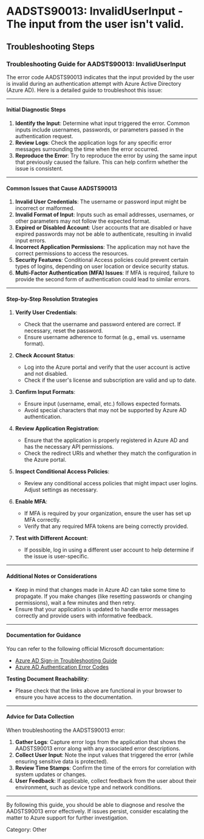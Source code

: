 # AADSTS90013: InvalidUserInput - The input from the user isn't valid.


## Troubleshooting Steps
### Troubleshooting Guide for AADSTS90013: InvalidUserInput

The error code AADSTS90013 indicates that the input provided by the user is invalid during an authentication attempt with Azure Active Directory (Azure AD). Here is a detailed guide to troubleshoot this issue:

---

#### Initial Diagnostic Steps
1. **Identify the Input**: Determine what input triggered the error. Common inputs include usernames, passwords, or parameters passed in the authentication request.
2. **Review Logs**: Check the application logs for any specific error messages surrounding the time when the error occurred.
3. **Reproduce the Error**: Try to reproduce the error by using the same input that previously caused the failure. This can help confirm whether the issue is consistent.

---

#### Common Issues that Cause AADSTS90013
1. **Invalid User Credentials**: The username or password input might be incorrect or malformed.
2. **Invalid Format of Input**: Inputs such as email addresses, usernames, or other parameters may not follow the expected format.
3. **Expired or Disabled Account**: User accounts that are disabled or have expired passwords may not be able to authenticate, resulting in invalid input errors.
4. **Incorrect Application Permissions**: The application may not have the correct permissions to access the resources.
5. **Security Features**: Conditional Access policies could prevent certain types of logins, depending on user location or device security status.
6. **Multi-Factor Authentication (MFA) Issues**: If MFA is required, failure to provide the second form of authentication could lead to similar errors.

---

#### Step-by-Step Resolution Strategies
1. **Verify User Credentials**:
   - Check that the username and password entered are correct. If necessary, reset the password.
   - Ensure username adherence to format (e.g., email vs. username format).

2. **Check Account Status**:
   - Log into the Azure portal and verify that the user account is active and not disabled.
   - Check if the user's license and subscription are valid and up to date.

3. **Confirm Input Formats**:
   - Ensure input (username, email, etc.) follows expected formats.
   - Avoid special characters that may not be supported by Azure AD authentication.

4. **Review Application Registration**:
   - Ensure that the application is properly registered in Azure AD and has the necessary API permissions.
   - Check the redirect URIs and whether they match the configuration in the Azure portal.

5. **Inspect Conditional Access Policies**:
   - Review any conditional access policies that might impact user logins. Adjust settings as necessary.

6. **Enable MFA**:
   - If MFA is required by your organization, ensure the user has set up MFA correctly.
   - Verify that any required MFA tokens are being correctly provided.

7. **Test with Different Account**:
   - If possible, log in using a different user account to help determine if the issue is user-specific.

---

#### Additional Notes or Considerations
- Keep in mind that changes made in Azure AD can take some time to propagate. If you make changes (like resetting passwords or changing permissions), wait a few minutes and then retry.
- Ensure that your application is updated to handle error messages correctly and provide users with informative feedback.

---

#### Documentation for Guidance
You can refer to the following official Microsoft documentation:
- [Azure AD Sign-in Troubleshooting Guide](https://docs.microsoft.com/en-us/azure/active-directory/enterprise-users/troubleshoot-authentication)
- [Azure AD Authentication Error Codes](https://docs.microsoft.com/en-us/azure/active-directory/develop/reference-aad-error-codes)

**Testing Document Reachability**: 
- Please check that the links above are functional in your browser to ensure you have access to the documentation.

---

#### Advice for Data Collection
When troubleshooting the AADSTS90013 error:
1. **Gather Logs**: Capture error logs from the application that shows the AADSTS90013 error along with any associated error descriptions.
2. **Collect User Input**: Note the input values that triggered the error (while ensuring sensitive data is protected).
3. **Review Time Stamps**: Confirm the time of the errors for correlation with system updates or changes.
4. **User Feedback**: If applicable, collect feedback from the user about their environment, such as device type and network conditions.

---

By following this guide, you should be able to diagnose and resolve the AADSTS90013 error effectively. If issues persist, consider escalating the matter to Azure support for further investigation.

Category: Other